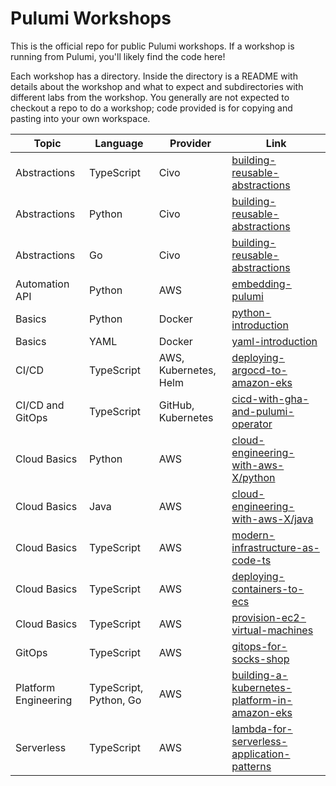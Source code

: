 # Pulumi Workshops

This is the official repo for public Pulumi workshops. If a workshop is running from Pulumi, you'll likely find the code here!

Each workshop has a directory. Inside the directory is a README with details about the workshop and what to expect and subdirectories with different labs from the workshop. You generally are not expected to checkout a repo to do a workshop; code provided is for copying and pasting into your own workspace.

Topic | Language | Provider | Link
---|---|---|---
Abstractions | TypeScript | Civo | [building-reusable-abstractions](./building-reusable-abstractions/)
Abstractions | Python | Civo | [building-reusable-abstractions](./building-reusable-abstractions/)
Abstractions | Go | Civo | [building-reusable-abstractions](./building-reusable-abstractions/)
Automation API | Python | AWS | [embedding-pulumi](./embedding-pulumi/)
Basics | Python | Docker | [python-introduction](./fundamentals/python/)
Basics | YAML | Docker | [yaml-introduction](./fundamentals/yaml/)
CI/CD | TypeScript | AWS, Kubernetes, Helm | [deploying-argocd-to-amazon-eks](./deploying-argocd-to-amazon-eks/)
CI/CD and GitOps | TypeScript | GitHub, Kubernetes | [cicd-with-gha-and-pulumi-operator](./cicd-with-gha-and-pulumi-operator/)
Cloud Basics | Python | AWS | [cloud-engineering-with-aws-X/python](./cloud-engineering-with-aws-X/python/)
Cloud Basics | Java | AWS | [cloud-engineering-with-aws-X/java](./cloud-engineering-with-aws-X/java/)
Cloud Basics | TypeScript | AWS | [modern-infrastructure-as-code-ts](./modern-infrastructure-as-code-ts/)
Cloud Basics | TypeScript | AWS | [deploying-containers-to-ecs](./deploying-containers-to-ecs/)
Cloud Basics | TypeScript | AWS | [provision-ec2-virtual-machines](./provision-ec2-virtual-machines/)
GitOps | TypeScript | AWS | [gitops-for-socks-shop](./gitops-for-socks-shop/)
Platform Engineering | TypeScript, Python, Go | AWS | [building-a-kubernetes-platform-in-amazon-eks](./building-a-kubernetes-platform-in-amazon-eks/)
Serverless | TypeScript | AWS | [lambda-for-serverless-application-patterns](./lambda-for-serverless-application-patterns/)
